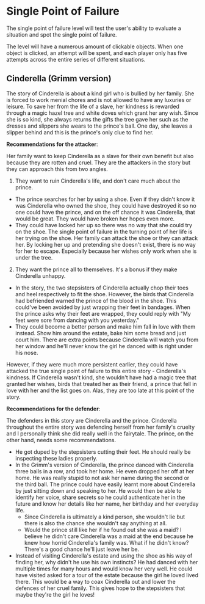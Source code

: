# Single Point of Failure

The single point of failure level will test the user's ability to evaluate a situation and spot the single point of failure. 

The level will have a numerous amount of clickable objects. When one object is clicked, an attempt will be spent, and each player only has five attempts across the entire series of different situations. 

## Cinderella (Grimm version)

The story of Cinderella is about a kind girl who is bullied by her family. She is forced to work menial chores and is not allowed to have any luxuries or leisure. To save her from the life of a slave, her kindness is rewarded through a magic hazel tree and white doves which grant her any wish. Since she is so kind, she always returns the gifts the tree gave her such as the dresses and slippers she wears to the prince's ball. One day, she leaves a slipper behind and this is the prince's only clue to find her.

**Recommendations for the attacker**:

Her family want to keep Cinderella as a slave for their own benefit but also because they are rotten and cruel. They are the attackers in the story but they can approach this from two angles.

1. They want to ruin Cinderella's life, and don't care much about the prince.

- The prince searches for her by using a shoe. Even if they didn't know it was Cinderella who owned the shoe, they could have destroyed it so no one could have the prince, and on the off chance it was Cinderella, that would be great. They would have broken her hopes even more.
- They could have locked her up so there was no way that she could try on the shoe. The single point of failure in the turning point of her life is her trying on the shoe. Her family can attack the shoe or they can attack her. By locking her up and pretending she doesn't exist, there is no way for her to escape. Especially because her wishes only work when she is under the tree.

2. They want the prince all to themselves. It's a bonus if they make Cinderella unhappy.

- In the story, the two stepsisters of Cinderella actually chop their toes and heel respectively to fit the shoe. However, the birds that Cinderella had befriended warned the prince of the blood in the shoe. This could've been avoided by just wrapping their feet in bandages. When the prince asks why their feet are wrapped, they could reply with "My feet were sore from dancing with you yesterday."
- They could become a better person and make him fall in love with them instead. Show him around the estate, bake him some bread and just court him. There are extra points because Cinderella will watch you from her window and he'll never know the girl he danced with is right under his nose.

However, if they were much more persistent earlier, they could have attacked the true single point of failure to this entire story - Cinderella's kindness. If Cinderella wasn't kind, she wouldn't have had a magic tree that granted her wishes, birds that treated her as their friend, a prince that fell in love with her and the list goes on. Alas, they are too late at this point of the story.

**Recommendations for the defender**:

The defenders in this story are Cinderella and the prince. Cinderella throughout the entire story was defending herself from her family's cruelty and I personally think she did really well in the fairytale. The prince, on the other hand, needs some recommendations.

- He got duped by the stepsisters cutting their feet. He should really be inspecting these ladies properly.
- In the Grimm's version of Cinderella, the prince danced with Cinderella three balls in a row, and took her home. He even dropped her off at her home. He was really stupid to not ask her name during the second or the third ball. The prince could have easily learnt more about Cinderella by just sitting down and speaking to her. He would then be able to identify her voice, share secrets so he could authenticate her in the future and know her details like her name, her birthday and her everyday life. 
    - Since Cinderella is ultimately a kind person, she wouldn't lie but there is also the chance she wouldn't say anything at all.
    - Would the prince still like her if he found out she was a maid? I believe he didn't care Cinderella was a maid at the end because he knew how horrid Cinderella's family was. What if he didn't know? There's a good chance he'll just leave her be.
- Instead of visiting Cinderella's estate and using the shoe as his way of finding her, why didn't he use his own instincts? He had danced with her multiple times for many hours and would know her very well. He could have visited asked for a tour of the estate because the girl he loved lived there. This would be a way to coax Cinderella out and lower the defences of her cruel family. This gives hope to the stepsisters that maybe they're the girl he loves! 